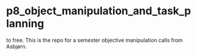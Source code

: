 # p8_object_manipulation_and_task_planning
 to free. This is the repo for a semester objective manipulation calls from Asbjørn.
